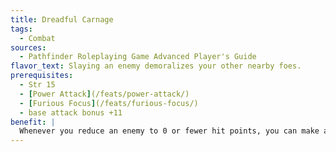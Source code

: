 ```yaml
---
title: Dreadful Carnage
tags:
  - Combat
sources:
  - Pathfinder Roleplaying Game Advanced Player's Guide
flavor_text: Slaying an enemy demoralizes your other nearby foes.
prerequisites:
  - Str 15
  - [Power Attack](/feats/power-attack/)
  - [Furious Focus](/feats/furious-focus/)
  - base attack bonus +11
benefit: |
  Whenever you reduce an enemy to 0 or fewer hit points, you can make an [Intimidate](/skills/intimidate/) check to demoralize all enemies within 30 feet as a free action. Enemies that cannot see both you and the enemy you reduced to 0 or fewer hit points are unaffected.
---
```


